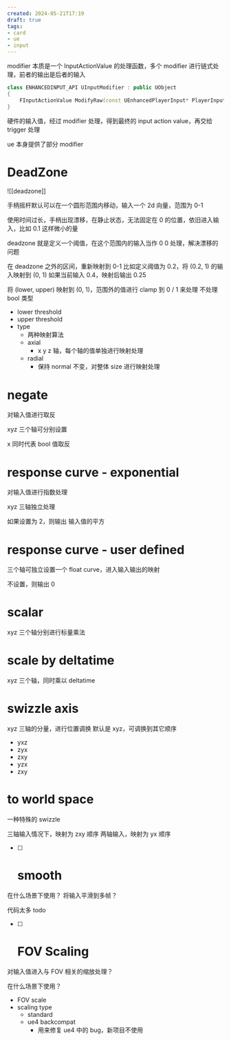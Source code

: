 ```yaml
---
created: 2024-05-21T17:19
draft: true
tags: 
- card
- ue
- input
---
```


modifier 本质是一个 InputActionValue 的处理函数，多个 modifier 进行链式处理，前者的输出是后者的输入


```cpp
class ENHANCEDINPUT_API UInputModifier : public UObject
{
	FInputActionValue ModifyRaw(const UEnhancedPlayerInput* PlayerInput, FInputActionValue CurrentValue, float DeltaTime);
}
```

硬件的输入值，经过 modifier 处理，得到最终的 input action value，再交给 trigger 处理

ue 本身提供了部分 modifier 

# DeadZone

![[deadzone]]

手柄摇杆默认可以在一个圆形范围内移动，输入一个 2d 向量，范围为 0-1

使用时间过长，手柄出现漂移，在静止状态，无法固定在 0 的位置，依旧进入输入，比如 0.1 这样微小的量

deadzone 就是定义一个阈值，在这个范围内的输入当作 0 0 处理，解决漂移的问题

在 deadzone 之外的区间，重新映射到 0-1
比如定义阈值为 0.2，将 (0.2, 1) 的输入映射到 (0, 1)
如果当前输入 0.4，映射后输出 0.25

将 (lower, upper) 映射到 (0, 1)，范围外的值进行 clamp 到 0 / 1 来处理
不处理 bool 类型

- lower threshold
- upper threshold
- type
	- 两种映射算法
	- axial
		- x y z 轴，每个轴的值单独进行映射处理
	- radial
		- 保持 normal 不变，对整体 size 进行映射处理

# negate

对输入值进行取反

xyz 三个轴可分别设置

x 同时代表 bool 值取反

# response curve - exponential

对输入值进行指数处理

xyz 三轴独立处理

如果设置为 2，则输出 输入值的平方

# response curve - user defined

三个轴可独立设置一个 float curve，进入输入输出的映射

不设置，则输出 0

# scalar

xyz 三个轴分别进行标量乘法

# scale by deltatime

xyz 三个轴，同时乘以 deltatime

# swizzle axis

xyz 三轴的分量，进行位置调换
默认是 xyz，可调换到其它顺序
- yxz
- zyx
- zxy
- yzx
- zxy

# to world space

一种特殊的 swizzle

三轴输入情况下，映射为 zxy 顺序
两轴输入，映射为 yx 顺序





- [ ] # smooth

在什么场景下使用？
将输入平滑到多帧？

代码太多 todo


- [ ] # FOV Scaling

对输入值进入与 FOV 相关的缩放处理？

在什么场景下使用？

- FOV scale
- scaling type
	- standard
	- ue4 backcompat
		- 用来修复 ue4 中的 bug，新项目不使用